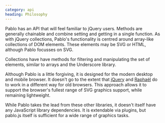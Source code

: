 ```yaml
--- 
category: api
heading: Philosophy
---
```


Pablo has an API that will feel familiar to jQuery users. Methods are generally chainable and combine setting and getting in a single function. As with jQuery collections, Pablo's functionality is centred around array-like collections of DOM elements. These elements may be SVG or HTML, although Pablo focusses on SVG.

Collections have have methods for filtering and manipulating the set of elements, similar to arrays and the Underscore library.

Although Pablo is a little forgiving, it is designed for the modern desktop and mobile browser. It doesn't go to the extent that [jQuery](http://jquery.com) and [Raphaël](http://raphaeljs.com) do to work in a different way for old browsers. This approach allows it to support the browser's fullest range of SVG graphics support, while remaining lightweight.

While Pablo takes the lead from these other libraries, it doesn't itself have any JavaScript library dependencies. It is extendable via plugins, but pablo.js itself is sufficient for a wide range of graphics tasks.